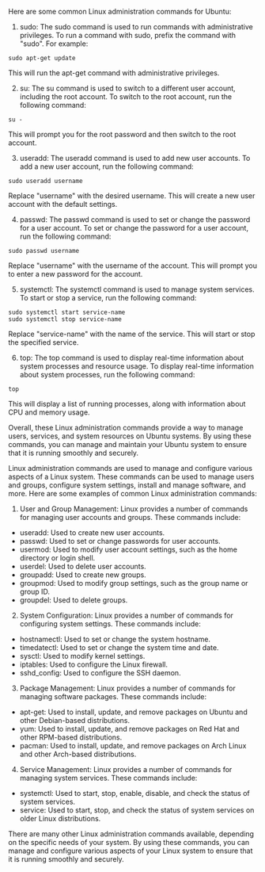 Here are some common Linux administration commands for Ubuntu:

1. sudo:
The sudo command is used to run commands with administrative privileges. To run a command with sudo, prefix the command with "sudo". For example:

```
sudo apt-get update
```

This will run the apt-get command with administrative privileges.

2. su:
The su command is used to switch to a different user account, including the root account. To switch to the root account, run the following command:

```
su -
```

This will prompt you for the root password and then switch to the root account.

3. useradd:
The useradd command is used to add new user accounts. To add a new user account, run the following command:

```
sudo useradd username
```

Replace "username" with the desired username. This will create a new user account with the default settings.

4. passwd:
The passwd command is used to set or change the password for a user account. To set or change the password for a user account, run the following command:

```
sudo passwd username
```

Replace "username" with the username of the account. This will prompt you to enter a new password for the account.

5. systemctl:
The systemctl command is used to manage system services. To start or stop a service, run the following command:

```
sudo systemctl start service-name
sudo systemctl stop service-name
```

Replace "service-name" with the name of the service. This will start or stop the specified service.

6. top:
The top command is used to display real-time information about system processes and resource usage. To display real-time information about system processes, run the following command:

```
top
```

This will display a list of running processes, along with information about CPU and memory usage.

Overall, these Linux administration commands provide a way to manage users, services, and system resources on Ubuntu systems. By using these commands, you can manage and maintain your Ubuntu system to ensure that it is running smoothly and securely.

Linux administration commands are used to manage and configure various aspects of a Linux system. These commands can be used to manage users and groups, configure system settings, install and manage software, and more. Here are some examples of common Linux administration commands:

1. User and Group Management:
Linux provides a number of commands for managing user accounts and groups. These commands include:

- useradd: Used to create new user accounts.
- passwd: Used to set or change passwords for user accounts.
- usermod: Used to modify user account settings, such as the home directory or login shell.
- userdel: Used to delete user accounts.
- groupadd: Used to create new groups.
- groupmod: Used to modify group settings, such as the group name or group ID.
- groupdel: Used to delete groups.

2. System Configuration:
Linux provides a number of commands for configuring system settings. These commands include:

- hostnamectl: Used to set or change the system hostname.
- timedatectl: Used to set or change the system time and date.
- sysctl: Used to modify kernel settings.
- iptables: Used to configure the Linux firewall.
- sshd_config: Used to configure the SSH daemon.

3. Package Management:
Linux provides a number of commands for managing software packages. These commands include:

- apt-get: Used to install, update, and remove packages on Ubuntu and other Debian-based distributions.
- yum: Used to install, update, and remove packages on Red Hat and other RPM-based distributions.
- pacman: Used to install, update, and remove packages on Arch Linux and other Arch-based distributions.

4. Service Management:
Linux provides a number of commands for managing system services. These commands include:

- systemctl: Used to start, stop, enable, disable, and check the status of system services.
- service: Used to start, stop, and check the status of system services on older Linux distributions.

There are many other Linux administration commands available, depending on the specific needs of your system. By using these commands, you can manage and configure various aspects of your Linux system to ensure that it is running smoothly and securely.

